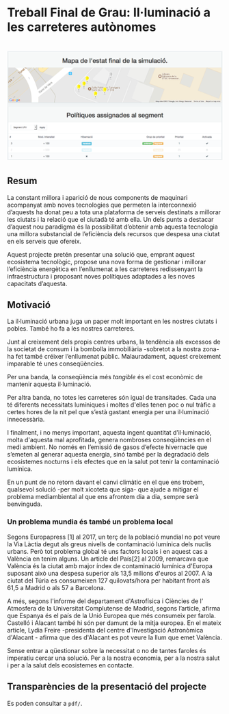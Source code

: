 # Treball Final de Grau: Il·luminació a les carreteres autònomes

# ![](demo.png)

## Resum

La constant millora i aparició de nous components de maquinari acompanyat amb noves
tecnologies que permeten la interconnexió d’aquests ha donat peu a tota una plataforma de
serveis destinats a millorar les ciutats i la relació que el ciutadà té amb ella.
Un dels punts a destacar d’aquest nou paradigma és la possibilitat d’obtenir amb
aquesta tecnologia una millora substancial de l’eficiència dels recursos
que despesa una ciutat en els serveis que ofereix.

Aquest projecte pretén presentar una solució que, emprant aquest ecosistema tecnològic,
propose una nova forma de gestionar i millorar l’eficiència energètica
en l’enllumenat a les carreteres redissenyant la infraestructura i
proposant noves polítiques adaptades a les noves capacitats d’aquesta.

## Motivació
La il·luminació urbana juga un paper molt important en les nostres ciutats i
pobles. També ho fa a les nostres carreteres.

Junt al creixement dels propis centres urbans, la tendència als
excessos de la societat de consum i la bombolla immobiliària -sobretot
a la nostra zona- ha fet també créixer l’enllumenat públic.
Malauradament, aquest creixement imparable té unes conseqüències.

Per una banda,
la conseqüència més *tangible* és el cost econòmic de mantenir aquesta il·luminació.

Per altra banda, no totes les carreteres són igual de transitades. Cada una
té diferents necessitats lumíniques i moltes d'elles tenen poc o nul tràfic a
certes hores de la nit pel que s’està gastant energia per una il·luminació
innecessària.

I finalment, i no menys important, aquesta ingent quantitat d’il·luminació, molta
d'aquesta mal aprofitada, genera nombroses conseqüències en el medi ambient.
No només en l’emissió de gasos d’efecte hivernacle que s’emeten al generar
aquesta energia, sinó també per la degradació dels ecosistemes nocturns i
els efectes que en la salut pot tenir la contaminació lumínica.

En un punt de no retorn davant el canvi climàtic en el que ens trobem, qualsevol
solució -per molt xicoteta que siga- que ajude a mitigar el problema mediambiental al
que ens afrontem dia a dia, sempre serà benvinguda.

### Un problema mundia és també un problema local
Segons Europapress [1] al 2017, un terç de la població mundial no pot veure la Via
Làctia degut als greus nivells de contaminació lumínica dels nuclis urbans.
Però tot problema global té uns factors locals i en aquest cas a València en tenim
alguns. Un article del País[2] al 2009, remarcava que València és la ciutat amb major
índex de contaminació lumínica d'Europa suposant això una despesa superior als 13,5
milions d'euros al 2007. A la ciutat del Túria es consumeixen 127 quilovats/hora per
habitant front als 61,5 a Madrid o als 57 a Barcelona.

A més, segons l'informe del departament d'Astrofísica i Ciències de l’ Atmosfera
de la Universitat Complutense de Madrid, segons l’article, afirma que Espanya és el
país de la Unió Europea que més consumeix per farola. Castelló i Alacant també hi són
per damunt de la mitja europea. En el mateix article, Lydia Freire -presidenta
del centre d'Investigació Astronòmica d'Alacant - afirma que des d'Alacant es pot veure la
llum que emet València.

Sense entrar a qüestionar sobre la necessitat o no de tantes faroles és imperatiu
cercar una solució. Per a la nostra economia, per a la nostra salut i per a
la salut dels ecosistemes en contacte.

## Transparències de la presentació del projecte
Es poden consultar a `pdf/`.
